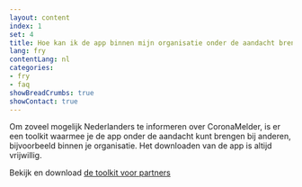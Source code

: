 ```yaml
---
layout: content
index: 1
set: 4
title: Hoe kan ik de app binnen mijn organisatie onder de aandacht brengen?
lang: fry
contentLang: nl
categories:
- fry
- faq
showBreadCrumbs: true
showContact: true
---
```

Om zoveel mogelijk Nederlanders te informeren over CoronaMelder, is er een toolkit waarmee je de app onder de aandacht kunt brengen bij anderen, bijvoorbeeld binnen je organisatie. Het downloaden van de app is altijd vrijwillig. 

Bekijk en download <a href="https://news.pressmailings.com/hvdm/partnertoolkit" rel="noopener noreferrer" target="_blank">de toolkit voor partners</a>
